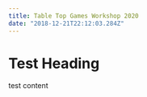 ```yaml
---
title: Table Top Games Workshop 2020
date: "2018-12-21T22:12:03.284Z"
---
```


# Test Heading

test content
